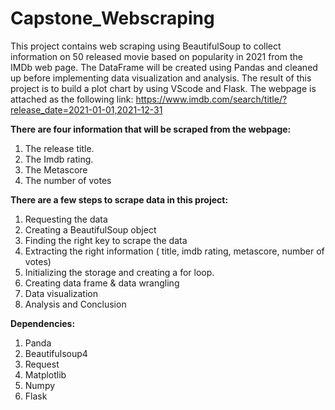 # Capstone_Webscraping

This project contains web scraping using BeautifulSoup to collect information on 50 released movie based on popularity in 2021 from the IMDb web page. The DataFrame will be created using Pandas and cleaned up before implementing data visualization and analysis. The result of this project is to build a plot chart by using VScode and Flask. The webpage is attached as the following link:
https://www.imdb.com/search/title/?release_date=2021-01-01,2021-12-31

**There are four information that will be scraped from the webpage:**
1. The release title.
2. The Imdb rating.
3. The Metascore
4. The number of votes

**There are a few steps to scrape data in this project:**
1. Requesting the data
2. Creating a BeautifulSoup object
3. Finding the right key to scrape the data
4. Extracting the right information ( title, imdb rating, metascore, number of votes)
5. Initializing the storage and creating a for loop.
6. Creating data frame & data wrangling
7. Data visualization
8. Analysis and Conclusion

**Dependencies:**
1. Panda
2. Beautifulsoup4
3. Request
4. Matplotlib
5. Numpy
6. Flask
